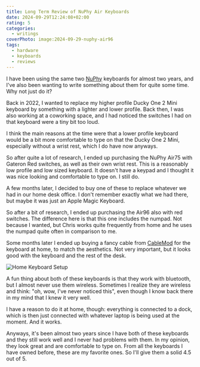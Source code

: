 ```yaml
---
title: Long Term Review of NuPhy Air Keyboards
date: 2024-09-29T12:24:08+02:00
rating: 5
categories:
  - writings
coverPhoto: image:2024-09-29-nuphy-air96
tags:
  - hardware
  - keyboards
  - reviews
---
```


I have been using the same two [NuPhy](https://nuphy.com/) keyboards for almost two years, and I've also been wanting to write something about them for quite some time. Why not just do it?

<!--more-->

Back in 2022, I wanted to replace my higher profile Ducky One 2 Mini keyboard by something with a lighter and lower profile. Back then, I was also working at a coworking space, and I had noticed the switches I had on that keyboard were a tiny bit too loud.

I think the main reasons at the time were that a lower profile keyboard would be a bit more comfortable to type on that the Ducky One 2 Mini, especially without a wrist rest, which I do have now anyways.

So after quite a lot of research, I ended up purchasing the NuPhy Air75 with Gateron Red switches, as well as their own wrist rest. This is a reasonably low profile and low sized keyboard. It doesn't have a keypad and I thought it was nice looking and comfortable to type on. I still do.

A few months later, I decided to buy one of these to replace whatever we had in our home desk office. I don't remember exactly what we had there, but maybe it was just an Apple Magic Keyboard.

So after a bit of research, I ended up purchasing the Air96 also with red switches. The difference here is that this one includes the numpad. Not because I wanted, but Chris works quite frequently from home and he uses the numpad quite often in comparison to me.

Some months later I ended up buying a fancy cable from [CableMod](https://cablemod.com/) for the keyboard at home, to match the aesthetics. Not very important, but it looks good with the keyboard and the rest of the desk.

![Home Keyboard Setup](image:2024-09-29-nuphy-air96)

A fun thing about both of these keyboards is that they work with bluetooth, but I almost never use them wireless. Sometimes I realize they are wireless and think: "oh, wow, I've never noticed this", even though I know back there in my mind that I knew it very well.

I have a reason to do it at home, though: everything is connected to a dock, which is then just connected with whatever laptop is being used at the moment. And it works.

Anyways, it's been almost two years since I have both of these keyboards and they still work well and I never had problems with them. In my opinion, they look great and are comfortable to type on. From all the keyboards I have owned before, these are my favorite ones. So I'll give them a solid 4.5 out of 5.

